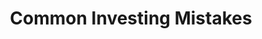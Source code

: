 ---
layout: post
title: Common Investing Mistakes
permalink: blog/common-investing-mistakes-everyone-does/
---